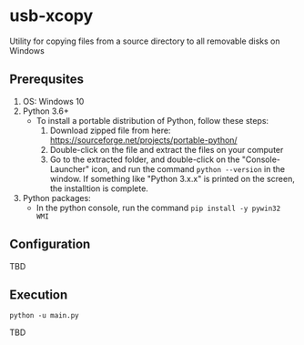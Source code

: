 # usb-xcopy

Utility for copying files from a source directory to all removable disks on Windows

## Prerequsites

1. OS: Windows 10
1. Python 3.6+
    - To install a portable distribution of Python, follow these steps:
        1. Download zipped file from here: https://sourceforge.net/projects/portable-python/
        1. Double-click on the file and extract the files on your computer
        1. Go to the extracted folder, and double-click on the "Console-Launcher" icon, and run the command `python --version` in the window. If something like "Python 3.x.x" is printed on the screen, the installtion is complete.
1. Python packages:
    - In the python console, run the command `pip install -y pywin32 WMI`

## Configuration

TBD

## Execution

```
python -u main.py
```

TBD
